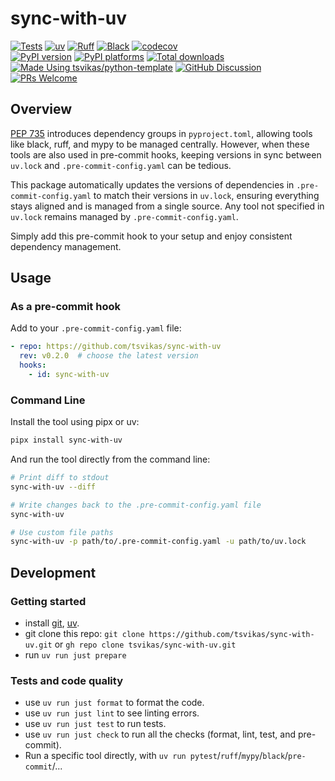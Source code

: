 # sync-with-uv

[![Tests][tests-badge]][tests-link]
[![uv][uv-badge]][uv-link]
[![Ruff][ruff-badge]][ruff-link]
[![Black][black-badge]][black-link]
[![codecov][codecov-badge]][codecov-link]
\
[![PyPI version][pypi-version-badge]][pypi-link]
[![PyPI platforms][pypi-platforms-badge]][pypi-link]
[![Total downloads][pepy-badge]][pepy-link]
\
[![Made Using tsvikas/python-template][template-badge]][template-link]
[![GitHub Discussion][github-discussions-badge]][github-discussions-link]
[![PRs Welcome][prs-welcome-badge]][prs-welcome-link]

## Overview

[PEP 735](https://peps.python.org/pep-0735/) introduces dependency groups in `pyproject.toml`,
allowing tools like black, ruff, and mypy to be managed centrally.
However, when these tools are also used in pre-commit hooks,
keeping versions in sync between `uv.lock` and `.pre-commit-config.yaml` can be tedious.

This package automatically updates the versions of dependencies in `.pre-commit-config.yaml` to match their versions in `uv.lock`,
ensuring everything stays aligned and is managed from a single source.
Any tool not specified in `uv.lock` remains managed by `.pre-commit-config.yaml`.

Simply add this pre-commit hook to your setup and enjoy consistent dependency management.

## Usage

### As a pre-commit hook

Add to your `.pre-commit-config.yaml` file:

```yaml
- repo: https://github.com/tsvikas/sync-with-uv
  rev: v0.2.0  # choose the latest version
  hooks:
    - id: sync-with-uv
```

### Command Line

Install the tool using pipx or uv:

```bash
pipx install sync-with-uv
```

And run the tool directly from the command line:

```bash
# Print diff to stdout
sync-with-uv --diff

# Write changes back to the .pre-commit-config.yaml file
sync-with-uv

# Use custom file paths
sync-with-uv -p path/to/.pre-commit-config.yaml -u path/to/uv.lock
```

## Development

### Getting started

- install [git][install-git], [uv][install-uv].
- git clone this repo:
  `git clone https://github.com/tsvikas/sync-with-uv.git`
  or `gh repo clone tsvikas/sync-with-uv.git`
- run `uv run just prepare`

### Tests and code quality

- use `uv run just format` to format the code.
- use `uv run just lint` to see linting errors.
- use `uv run just test` to run tests.
- use `uv run just check` to run all the checks (format, lint, test, and pre-commit).
- Run a specific tool directly, with
  `uv run pytest`/`ruff`/`mypy`/`black`/`pre-commit`/...

[black-badge]: https://img.shields.io/badge/code%20style-black-000000.svg
[black-link]: https://github.com/psf/black
[codecov-badge]: https://codecov.io/gh/tsvikas/sync-with-uv/graph/badge.svg
[codecov-link]: https://codecov.io/gh/tsvikas/sync-with-uv
[github-discussions-badge]: https://img.shields.io/static/v1?label=Discussions&message=Ask&color=blue&logo=github
[github-discussions-link]: https://github.com/tsvikas/sync-with-uv/discussions
[install-git]: https://git-scm.com/book/en/v2/Getting-Started-Installing-Git
[install-uv]: https://docs.astral.sh/uv/getting-started/installation/
[pepy-badge]: https://img.shields.io/pepy/dt/sync-with-uv
[pepy-link]: https://pepy.tech/project/sync-with-uv
[prs-welcome-badge]: https://img.shields.io/badge/PRs-welcome-brightgreen.svg
[prs-welcome-link]: http://makeapullrequest.com
[pypi-link]: https://pypi.org/project/sync-with-uv/
[pypi-platforms-badge]: https://img.shields.io/pypi/pyversions/sync-with-uv
[pypi-version-badge]: https://img.shields.io/pypi/v/sync-with-uv
[ruff-badge]: https://img.shields.io/endpoint?url=https://raw.githubusercontent.com/astral-sh/ruff/main/assets/badge/v2.json
[ruff-link]: https://github.com/astral-sh/ruff
[template-badge]: https://img.shields.io/badge/%F0%9F%9A%80_Made_Using-tsvikas%2Fpython--template-gold
[template-link]: https://github.com/tsvikas/python-template
[tests-badge]: https://github.com/tsvikas/sync-with-uv/actions/workflows/ci.yml/badge.svg
[tests-link]: https://github.com/tsvikas/sync-with-uv/actions/workflows/ci.yml
[uv-badge]: https://img.shields.io/endpoint?url=https://raw.githubusercontent.com/astral-sh/uv/main/assets/badge/v0.json
[uv-link]: https://github.com/astral-sh/uv
